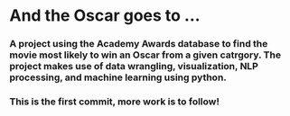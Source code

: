 # And the Oscar goes to ...
### A project using the Academy Awards database to find the movie most likely to win an Oscar from a given catrgory. The project makes use of data wrangling, visualization, NLP processing, and machine learning using python.

### This is the first commit, more work is to follow!
